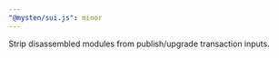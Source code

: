 ```yaml
---
"@mysten/sui.js": minor
---
```


Strip disassembled modules from publish/upgrade transaction inputs.
